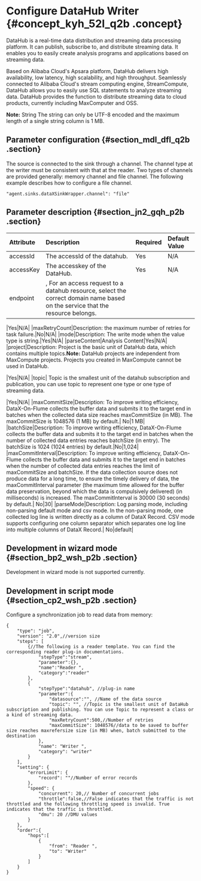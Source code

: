 # Configure DataHub Writer {#concept_kyh_52l_q2b .concept}

DataHub is a real-time data distribution and streaming data processing platform. It can publish, subscribe to, and distribute streaming data. It enables you to easily create analysis programs and applications based on streaming data.

Based on Alibaba Cloud's Apsara platform, DataHub delivers high availability, low latency, high scalability, and high throughput. Seamlessly connected to Alibaba Cloud's stream computing engine, StreamCompute, DataHub allows you to easily use SQL statements to analyze streaming data. DataHub provides the function to distribute streaming data to cloud products, currently including MaxComputer and OSS.

**Note:** String The string can only be UTF-8 encoded and the maximum length of a single string column is 1 MB.

## Parameter configuration {#section_mdl_dfl_q2b .section}

The source is connected to the sink through a channel. The channel type at the writer must be consistent with that at the reader. Two types of channels are provided generally: memory channel and file channel. The following example describes how to configure a file channel.

```
"agent.sinks.dataXSinkWrapper.channel": "file"
```

## Parameter description​ {#section_jn2_gqh_p2b .section}

|Attribute|Description|Required|Default Value|
|:--------|:----------|:-------|:------------|
|accessId|The accessId of the datahub.|Yes|N/A|
|accessKey|The accesskey of the DataHub.|Yes|N/A|
|endpoint| , For an access request to a datahub resource, select the correct domain name based on the service that the resource belongs.

 |Yes|N/A|
|maxRetryCount|Description: the maximum number of retries for task failure.|No|N/A|
|mode|Description: The write mode when the value type is string.|Yes|N/A|
|parseContent|Analysis Content|Yes|N/A|
|project|Description: Project is the basic unit of DataHub data, which contains multiple topics.**Note:** DataHub projects are independent from MaxCompute projects. Projects you created in MaxCompute cannot be used in DataHub.

|Yes|N/A|
|topic| Topic is the smallest unit of the datahub subscription and publication, you can use topic to represent one type or one type of streaming data.

 |Yes|N/A|
|maxCommitSize|Description: To improve writing efficiency, DataX-On-Flume collects the buffer data and submits it to the target end in batches when the collected data size reaches maxCommitSize \(in MB\). The maxCommitSize is 1048576 \(1 MB\) by default.| No|1 MB|
|batchSize|Description: To improve writing efficiency, DataX-On-Flume collects the buffer data and submits it to the target end in batches when the number of collected data entries reaches batchSize \(in entry\). The batchSize is 1024 \(1024 entries\) by default.|No|1,024|
|maxCommitInterval|Description: To improve writing efficiency, DataX-On-Flume collects the buffer data and submits it to the target end in batches when the number of collected data entries reaches the limit of maxCommitSize and batchSize. If the data collection source does not produce data for a long time, to ensure the timely delivery of data, the maxCommitInterval parameter \(the maximum time allowed for the buffer data preservation, beyond which the data is compulsively delivered\) \(in milliseconds\) is increased. The maxCommitInterval is 30000 \(30 seconds\) by default.| No|30|
|parseMode|Description: Log parsing mode, including non-parsing default mode and csv mode. In the non-parsing mode, one collected log line is written directly as a column of DataX Record. CSV mode supports configuring one column separator which separates one log line into multiple columns of DataX Record.| No|default|

## Development in wizard mode {#section_bp2_wsh_p2b .section}

Development in wizard mode is not supported currently.

## Development in script mode {#section_cp2_wsh_p2b .section}

Configure a synchronization job to read data from memory:

```
{
    "type": "job",
    "version": "2.0",//version size
    "steps": [
        {//The following is a reader template. You can find the corresponding reader plug-in documentations.
            "stepType":"stream",
            "parameter":{},
            "name":"Reader ",
            "category":"reader"
        },
        {
            "stepType":"datahub", //plug-in name
            "parameter":{
                "datasource":"", //Name of the data source
                "topic": "", //Topic is the smallest unit of DataHub subscription and publishing. You can use Topic to represent a class or a kind of streaming data.
                "maxRetryCount":500,//Number of retries
                "maxCommitSize": 1048576//data to be saved to buffer size reaches maxrefersize size (in MB) when, batch submitted to the destination
            },
            "name": "Writer ",
            "category": "writer"
        }
    ],
    "setting": {
        "errorLimit": {
            "record": ""//Number of error records
        },
        "speed": {
            "concurrent": 20,// Number of concurrent jobs
            "throttle":false,//False indicates that the traffic is not throttled and the following throttling speed is invalid. True indicates that the traffic is throttled.
            "dmu": 20 //DMU values
        }
    },
    "order":{
        "hops":[
            {
                "from": "Reader ",
                "to": "Writer"
            }
        ]
    }
}
```

